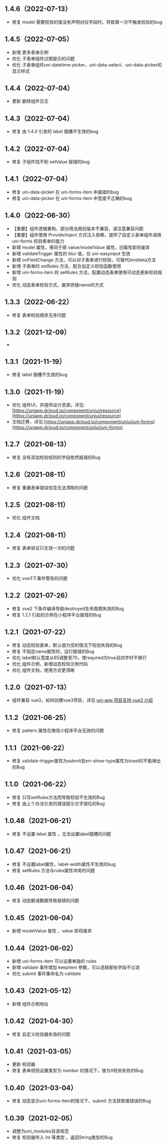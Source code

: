 ## 1.4.6（2022-07-13）
- 修复 model 需要校验的值没有声明对应字段时，导致第一次不触发校验的bug
## 1.4.5（2022-07-05）
- 新增 更多表单示例
- 优化 子表单组件过期提示的问题
- 优化 子表单组件uni-datetime-picker、uni-data-select、uni-data-picker的显示样式
## 1.4.4（2022-07-04）
- 更新 删除组件日志
## 1.4.3（2022-07-04）
- 修复 由 1.4.0 引发的 label 插槽不生效的bug
## 1.4.2（2022-07-04）
- 修复 子组件找不到 setValue 报错的bug
## 1.4.1（2022-07-04）
- 修复 uni-data-picker 在 uni-forms-item 中报错的bug
- 修复 uni-data-picker 在 uni-forms-item 中宽度不正确的bug
## 1.4.0（2022-06-30）
- 【重要】组件逻辑重构，部分用法用旧版本不兼容，请注意兼容问题
- 【重要】组件使用 Provide/Inject 方式注入依赖，提供了自定义表单组件调用 uni-forms 校验表单的能力
- 新增 model 属性，等同于原 value/modelValue 属性，旧属性即将废弃
- 新增 validateTrigger 属性的 blur 值，仅 uni-easyinput 生效
- 新增 onFieldChange 方法，可以对子表单进行校验，可替代binddata方法
- 新增 子表单的 setRules 方法，配合自定义校验函数使用
- 新增 uni-forms-item 的 setRules 方法，配置动态表单使用可动态更新校验规则
- 优化 动态表单校验方式，废弃拼接name的方式
## 1.3.3（2022-06-22）
- 修复 表单校验顺序无序问题
## 1.3.2（2021-12-09）
-
## 1.3.1（2021-11-19）
- 修复 label 插槽不生效的bug
## 1.3.0（2021-11-19）
- 优化 组件UI，并提供设计资源，详见:[https://uniapp.dcloud.io/component/uniui/resource](https://uniapp.dcloud.io/component/uniui/resource)
- 文档迁移，详见:[https://uniapp.dcloud.io/component/uniui/uni-forms](https://uniapp.dcloud.io/component/uniui/uni-forms)
## 1.2.7（2021-08-13）
- 修复 没有添加校验规则的字段依然报错的Bug
## 1.2.6（2021-08-11）
- 修复 重置表单错误信息无法清除的问题
## 1.2.5（2021-08-11）
- 优化 组件文档
## 1.2.4（2021-08-11）
- 修复 表单验证只生效一次的问题
## 1.2.3（2021-07-30）
- 优化 vue3下事件警告的问题
## 1.2.2（2021-07-26）
- 修复 vue2 下条件编译导致destroyed生命周期失效的Bug
- 修复 1.2.1 引起的示例在小程序平台报错的Bug
## 1.2.1（2021-07-22）
- 修复 动态校验表单，默认值为空的情况下校验失效的Bug
- 修复 不指定name属性时，运行报错的Bug
- 优化 label默认宽度从65调整至70，使required为true且四字时不换行
- 优化 组件示例，新增动态校验示例代码
- 优化 组件文档，使用方式更清晰
## 1.2.0（2021-07-13）
- 组件兼容 vue3，如何创建vue3项目，详见 [uni-app 项目支持 vue3 介绍](https://ask.dcloud.net.cn/article/37834)
## 1.1.2（2021-06-25）
- 修复 pattern 属性在微信小程序平台无效的问题
## 1.1.1（2021-06-22）
- 修复 validate-trigger属性为submit且err-show-type属性为toast时不能弹出的Bug
## 1.1.0（2021-06-22）
- 修复 只写setRules方法而导致校验不生效的Bug
- 修复 由上个办法引发的错误提示文字错位的Bug
## 1.0.48（2021-06-21）
- 修复 不设置 label 属性 ，无法设置label插槽的问题
## 1.0.47（2021-06-21）
- 修复 不设置label属性，label-width属性不生效的bug
- 修复 setRules 方法与rules属性冲突的问题
## 1.0.46（2021-06-04）
- 修复 动态删减数据导致报错的问题
## 1.0.45（2021-06-04）
- 新增 modelValue 属性 ，value 即将废弃
## 1.0.44（2021-06-02）
- 新增 uni-forms-item 可以设置单独的 rules
- 新增 validate 事件增加 keepitem 参数，可以选择那些字段不过滤
- 优化 submit 事件重命名为 validate
## 1.0.43（2021-05-12）
- 新增 组件示例地址
## 1.0.42（2021-04-30）
- 修复 自定义检验器失效的问题
## 1.0.41（2021-03-05）
- 更新 校验器
- 修复 表单规则设置类型为 number 的情况下，值为0校验失败的Bug
## 1.0.40（2021-03-04）
- 修复 动态显示uni-forms-item的情况下，submit 方法获取值错误的Bug
## 1.0.39（2021-02-05）
- 调整为uni_modules目录规范
- 修复 校验器传入 int 等类型 ，返回String类型的Bug
